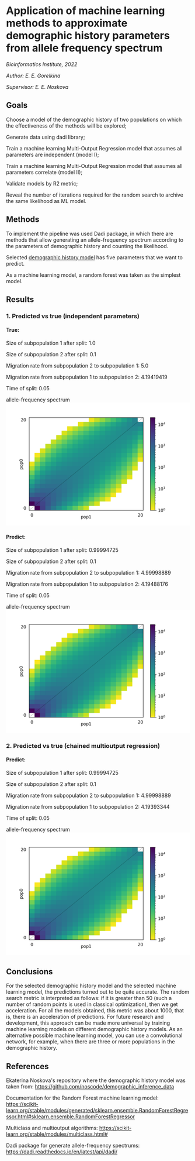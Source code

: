 # Application of machine learning methods to approximate demographic history parameters from allele frequency spectrum

*Bioinformatics Institute, 2022*

*Author: E. E. Gorelkina*

*Supervisor: E. E. Noskova*

## Goals

Сhoose a model of the demographic history of two populations on which the effectiveness of the methods will be explored;

Generate data using dadi library;

Train a machine learning Multi-Output Regression model that assumes all parameters are independent (model I);

Train a machine learning Multi-Output Regression model that assumes all parameters correlate (model II);

Validate models by R2 metric;

Reveal the number of iterations required for the random search to archive the same likelihood as ML model.

## Methods

To implement the pipeline was used Dadi package, in which there are methods that allow generating an allele-frequency spectrum according to the parameters of demographic history and counting the likelihood. 

Selected [demographic history model](https://github.com/noscode/demographic_inference_data/tree/master/2_DivMig_5_Sim) has five parameters that we want to predict. 

As a machine learning model, a random forest was taken as the simplest model.
## Results

### 1. Predicted vs true (independent parameters)

#### True: 
Size of subpopulation 1 after split: 1.0

Size of subpopulation 2 after split: 0.1

Migration rate from subpopulation 2 to subpopulation 1: 5.0

Migration rate from subpopulation 1 to subpopulation 2: 4.19419419

Time of split: 0.05

allele-frequency spectrum
![true1](/spectrums/true1.png)


#### Predict: 

Size of subpopulation 1 after split: 0.99994725

Size of subpopulation 2 after split: 0.1

Migration rate from subpopulation 2 to subpopulation 1: 4.99998889

Migration rate from subpopulation 1 to subpopulation 2: 4.19488176

Time of split: 0.05

allele-frequency spectrum
![pred11](/spectrums/pred11.png)

### 2. Predicted vs true (chained multioutput regression)

#### Predict: 

Size of subpopulation 1 after split: 0.99994725

Size of subpopulation 2 after split: 0.1

Migration rate from subpopulation 2 to subpopulation 1: 4.99998889

Migration rate from subpopulation 1 to subpopulation 2: 4.19393344

Time of split: 0.05

allele-frequency spectrum
![pred12](/spectrums/pred12.png)

## Conclusions

For the selected demographic history model and the selected machine learning model, the predictions turned out to be quite accurate.
The random search metric is interpreted as follows: if it is greater than 50 (such a number of random points is used in classical optimization), then we get acceleration. For all the models obtained, this metric was about 1000, that is, there is an acceleration of predictions.
For future research and development, this approach can be made more universal by training machine learning models on different demographic history models.
As an alternative possible machine learning model, you can use a convolutional network, for example, when there are three or more populations in the demographic history.

## References

Ekaterina Noskova's repository where the demographic history model was taken from: https://github.com/noscode/demographic_inference_data

Documentation for the Random Forest machine learning model: https://scikit-learn.org/stable/modules/generated/sklearn.ensemble.RandomForestRegressor.html#sklearn.ensemble.RandomForestRegressor

Multiclass and multioutput algorithms: https://scikit-learn.org/stable/modules/multiclass.html#

Dadi package for generate allele-frequency spectrums: https://dadi.readthedocs.io/en/latest/api/dadi/
